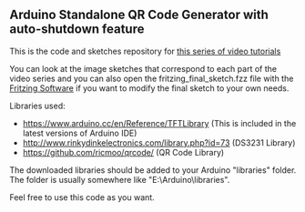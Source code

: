 ## Arduino Standalone QR Code Generator with auto-shutdown feature

This is the code and sketches repository for [this series of video tutorials](https://youtu.be/tE599G1Hsg0)

You can look at the image sketches that correspond to each part of the video series and you can also open the fritzing_final_sketch.fzz file with the [Fritzing Software](http://fritzing.org/home/) if you want to modify the final sketch to your own needs.

Libraries used:
+ https://www.arduino.cc/en/Reference/TFTLibrary (This is included in the latest versions of Arduino IDE)
+ http://www.rinkydinkelectronics.com/library.php?id=73 (DS3231 Library)
+ https://github.com/ricmoo/qrcode/ (QR Code Library)

The downloaded libraries should be added to your Arduino "libraries" folder. The folder is usually somewhere like "E:\Arduino\libraries".

Feel free to use this code as you want.
